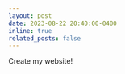 ```yaml
---
layout: post
date: 2023-08-22 20:40:00-0400
inline: true
related_posts: false
---
```


Create my website!
